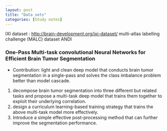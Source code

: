 ```yaml
---
layout: post
title: "Data sets"
categories: [Study notes]
---
```



IXI dataset :  http://brain-development.org/ixi-dataset/
multi-atlas labelling challenge (MALC) dataset
ANDI



### One-Pass Multi-task convolutional Neural Networks for Efficient Brain Tumor Segmentation
* Contribution: light and clean deep model that conducts brain tumor segmentation in
a single-pass and solves the class imbalance problem better than model
cascade.
1. decompose brain tumor segmentation into three different but related tasks and propose a multi-task deep model that trains them together to exploit their underlying correlation.
2. design a curriculum learning-based training strategy that trains the above multi-task model more effectively.
3. Introduce a simple effective post-processing method that can further improve the segmentation performance.
